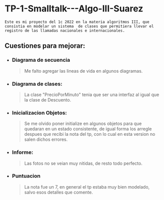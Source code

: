# TP-1-Smalltalk---Algo-III-Suarez

` Este es mi proyecto del 1c 2022 en la materia algoritmos III, que consistia en modelar un sistema  de clases que permitiera llevar el registro de las llamadas nacionales e internacionales. `

## Cuestiones para mejorar:

- ### Diagrama de secuencia
  > Me falto agregar las lineas de vida en algunos diagramas.
    
- ### Diagrama de clases:
  > La clase "PrecioPorMinuto" tenia que ser una interfaz al igual que la clase de Descuento.

- ### Inicializacion Objetos:
  > Se me olvido poner initialize en algunos objetos para que quedaran en un estado consistente, de igual forma los arregle despues que recibi la nota del tp, con lo cual en esta version no salen dichos errores.

- ### Informe:
  > Las fotos no se veian muy nitidas, de resto todo perfecto.
   
- ### Puntuacion
  > La nota fue un 7, en general el tp estaba muy bien modelado, salvo esos detalles que comente.

